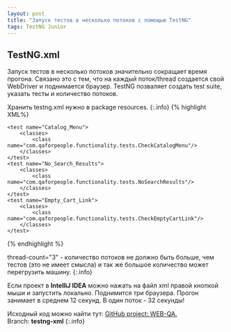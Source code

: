 ```yaml
---
layout: post
title: "Запуск тестов в несколько потоков с помощью TestNG"
tags: TestNG Junior
---
```


## TestNG.xml
Запуск тестов в несколько потоков значительно сокращает время прогона.
Связано это с тем, что  на каждый поток/thread создается свой WebDriver и поднимается браузер.
TestNG позваляет создать test suite, указать тесты и количество потоков.
<!--more-->

Хранить testng.xml нужно в package resources.
{:.info}
{% highlight XML%}
<?xml version="1.0" encoding="UTF-8"?>
<!DOCTYPE suite SYSTEM "http://testng.org/testng-1.0.dtd">
<suite name="implemented" verbose="1" parallel="tests" thread-count="3">

    <test name="Catalog_Menu">
        <classes>
            <class name="com.qaforpeople.functionality.tests.CheckCatalogMenu"/>
        </classes>
    </test>
    <test name="No_Search_Results">
        <classes>
            <class name="com.qaforpeople.functionality.tests.NoSearchResults"/>
        </classes>
    </test>
    <test name="Empty_Cart_Link">
        <classes>
            <class name="com.qaforpeople.functionality.tests.CheckEmptyCartLink"/>
        </classes>
    </test>
</suite>
{% endhighlight %}

 thread-count="3" - количество потоков не должно быть больше, чем тестов  (это не имеет смысла) и так же большое количество может перегрузить машину.
 {:.info}

Если проект в __IntelliJ IDEA__ можно нажать на файл xml правой кнопкой мыши и запустить локально. Поднимится три браузера. Прогон занимает в среднем 12 секунд. В один поток - 32 секунды! 

Исходный код можно найти тут: [GitHub project: WEB-QA.][TEASY] <br>Branch: __testng-xml__
{:.info}

[TEASY]:https://github.com/EreOo/WEB-QA "WEB-QA project"
